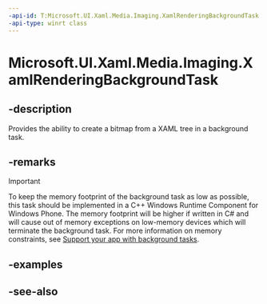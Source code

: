 ```yaml
---
-api-id: T:Microsoft.UI.Xaml.Media.Imaging.XamlRenderingBackgroundTask
-api-type: winrt class
---
```


<!-- Class syntax.
public class XamlRenderingBackgroundTask : Windows.UI.Xaml.Media.Imaging.IXamlRenderingBackgroundTask, Windows.UI.Xaml.Media.Imaging.IXamlRenderingBackgroundTaskOverrides
-->

# Microsoft.UI.Xaml.Media.Imaging.XamlRenderingBackgroundTask

## -description
Provides the ability to create a bitmap from a XAML tree in a background task.

## -remarks
> [!IMPORTANT]
> To keep the memory footprint of the background task as low as possible, this task should be implemented in a C++ Windows Runtime Component for Windows Phone. The memory footprint will be higher if written in C# and will cause out of memory exceptions on low-memory devices which will terminate the background task. For more information on memory constraints, see [Support your app with background tasks](/windows/uwp/launch-resume/support-your-app-with-background-tasks).

## -examples

## -see-also

